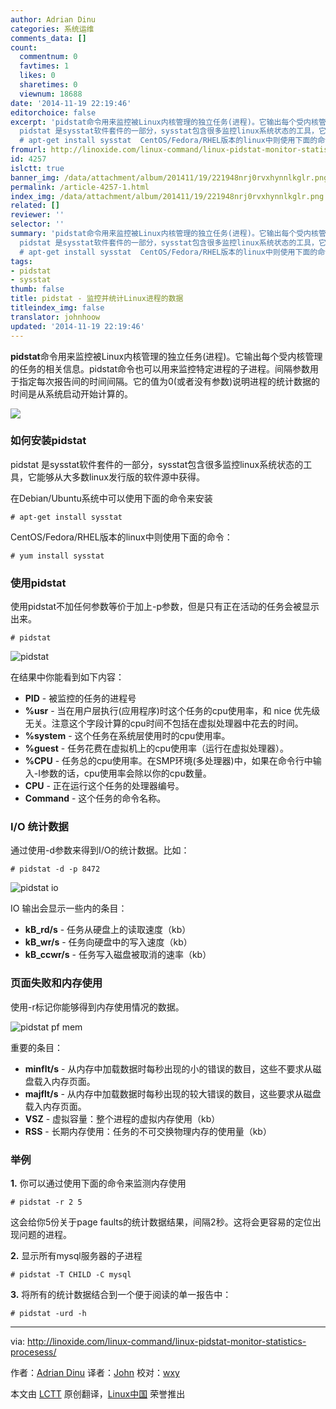 ```yaml
---
author: Adrian Dinu
categories: 系统运维
comments_data: []
count:
  commentnum: 0
  favtimes: 1
  likes: 0
  sharetimes: 0
  viewnum: 18688
date: '2014-11-19 22:19:46'
editorchoice: false
excerpt: 'pidstat命令用来监控被Linux内核管理的独立任务(进程)。它输出每个受内核管理的任务的相关信息。pidstat命令也可以用来监控特定进程的子进程。间隔参数用于指定每次报告间的时间间隔。它的值为0(或者没有参数)说明进程的统计数据的时间是从系统启动开始计算的。  如何安装pidstat
  pidstat 是sysstat软件套件的一部分，sysstat包含很多监控linux系统状态的工具，它能够从大多数linux发行版的软件源中获得。 在Debian/Ubuntu系统中可以使用下面的命令来安装
  # apt-get install sysstat  CentOS/Fedora/RHEL版本的linux中则使用下面的命令：'
fromurl: http://linoxide.com/linux-command/linux-pidstat-monitor-statistics-procesess/
id: 4257
islctt: true
banner_img: /data/attachment/album/201411/19/221948nrj0rvxhynnlkglr.png
permalink: /article-4257-1.html
index_img: /data/attachment/album/201411/19/221948nrj0rvxhynnlkglr.png.thumb.jpg
related: []
reviewer: ''
selector: ''
summary: 'pidstat命令用来监控被Linux内核管理的独立任务(进程)。它输出每个受内核管理的任务的相关信息。pidstat命令也可以用来监控特定进程的子进程。间隔参数用于指定每次报告间的时间间隔。它的值为0(或者没有参数)说明进程的统计数据的时间是从系统启动开始计算的。  如何安装pidstat
  pidstat 是sysstat软件套件的一部分，sysstat包含很多监控linux系统状态的工具，它能够从大多数linux发行版的软件源中获得。 在Debian/Ubuntu系统中可以使用下面的命令来安装
  # apt-get install sysstat  CentOS/Fedora/RHEL版本的linux中则使用下面的命令：'
tags:
- pidstat
- sysstat
thumb: false
title: pidstat - 监控并统计Linux进程的数据
titleindex_img: false
translator: johnhoow
updated: '2014-11-19 22:19:46'
---
```


**pidstat**命令用来监控被Linux内核管理的独立任务(进程)。它输出每个受内核管理的任务的相关信息。pidstat命令也可以用来监控特定进程的子进程。间隔参数用于指定每次报告间的时间间隔。它的值为0(或者没有参数)说明进程的统计数据的时间是从系统启动开始计算的。


![](/data/attachment/album/201411/19/221948nrj0rvxhynnlkglr.png)


### 如何安装pidstat


pidstat 是sysstat软件套件的一部分，sysstat包含很多监控linux系统状态的工具，它能够从大多数linux发行版的软件源中获得。


在Debian/Ubuntu系统中可以使用下面的命令来安装



```
# apt-get install sysstat

```

CentOS/Fedora/RHEL版本的linux中则使用下面的命令：



```
# yum install sysstat

```

### 使用pidstat


使用pidstat不加任何参数等价于加上-p参数，但是只有正在活动的任务会被显示出来。



```
# pidstat

```

![pidstat](/data/attachment/album/201411/19/221951q8vfzf888fvgjfva.jpg)


在结果中你能看到如下内容：


* **PID** - 被监控的任务的进程号
* **%usr** - 当在用户层执行(应用程序)时这个任务的cpu使用率，和 nice 优先级无关。注意这个字段计算的cpu时间不包括在虚拟处理器中花去的时间。
* **%system** - 这个任务在系统层使用时的cpu使用率。
* **%guest** - 任务花费在虚拟机上的cpu使用率（运行在虚拟处理器）。
* **%CPU** - 任务总的cpu使用率。在SMP环境(多处理器)中，如果在命令行中输入-I参数的话，cpu使用率会除以你的cpu数量。
* **CPU** - 正在运行这个任务的处理器编号。
* **Command** - 这个任务的命令名称。


### I/O 统计数据


通过使用-d参数来得到I/O的统计数据。比如：



```
# pidstat -d -p 8472

```

![pidstat io](/data/attachment/album/201411/19/221953crjjjqeqwini6qw9.jpg)


IO 输出会显示一些内的条目：


* **kB\_rd/s** - 任务从硬盘上的读取速度（kb）
* **kB\_wr/s** - 任务向硬盘中的写入速度（kb）
* **kB\_ccwr/s** - 任务写入磁盘被取消的速率（kb）


### 页面失败和内存使用


使用-r标记你能够得到内存使用情况的数据。


![pidstat pf mem](/data/attachment/album/201411/19/221954s3jp4ff44jp4dj4f.jpg)


重要的条目：


* **minflt/s** - 从内存中加载数据时每秒出现的小的错误的数目，这些不要求从磁盘载入内存页面。
* **majflt/s** - 从内存中加载数据时每秒出现的较大错误的数目，这些要求从磁盘载入内存页面。
* **VSZ** - 虚拟容量：整个进程的虚拟内存使用（kb）
* **RSS** - 长期内存使用：任务的不可交换物理内存的使用量（kb）


### 举例


**1.** 你可以通过使用下面的命令来监测内存使用



```
# pidstat -r 2 5

```

这会给你5份关于page faults的统计数据结果，间隔2秒。这将会更容易的定位出现问题的进程。


**2.** 显示所有mysql服务器的子进程



```
# pidstat -T CHILD -C mysql

```

**3.** 将所有的统计数据结合到一个便于阅读的单一报告中：



```
# pidstat -urd -h

```



---


via: <http://linoxide.com/linux-command/linux-pidstat-monitor-statistics-procesess/>


作者：[Adrian Dinu](http://linoxide.com/author/adriand/) 译者：[John](https://github.com/johnhoow) 校对：[wxy](https://github.com/wxy)


本文由 [LCTT](https://github.com/LCTT/TranslateProject) 原创翻译，[Linux中国](http://linux.cn/) 荣誉推出
